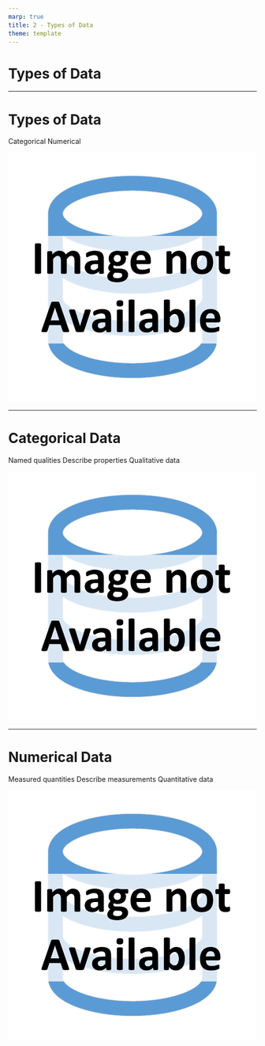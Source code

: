 ```yaml
---
marp: true
title: 2 - Types of Data
theme: template
---
```


<!-- _class: title-only -->

# Types of Data

---

<!-- _class: title-two-content-left-center -->

# Types of Data

Categorical
Numerical

![image An icon of a set of binoculars in a minimalist style](images/placeholder.png)


---

<!-- _class: title-two-content-left-center -->

# Categorical Data

Named qualities
Describe properties
Qualitative data

![image An icon of a set of binoculars in a minimalist style](images/placeholder.png)


---

<!-- _class: title-two-content-left-center -->

# Numerical Data

Measured quantities
Describe measurements
Quantitative data

![image An icon of a set of binoculars in a minimalist style](images/placeholder.png)


